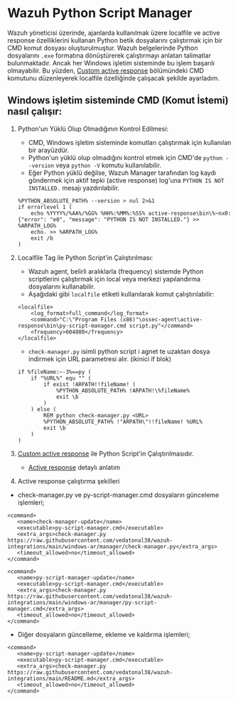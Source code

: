 # Wazuh Python Script Manager

Wazuh yöneticisi üzerinde, ajanlarda kullanılmak üzere localfile ve active response özelliklerini kullanan Python betik dosyalarını çalıştırmak için bir CMD komut dosyası oluşturulmuştur. Wazuh belgelerinde Python dosyalarını `.exe` formatına dönüştürerek çalıştırmayı anlatan talimatlar bulunmaktadır. Ancak her Windows işletim sisteminde bu işlem başarılı olmayabilir. Bu yüzden, [Custom active response](https://documentation.wazuh.com/current/user-manual/capabilities/active-response/custom-active-response-scripts.html#method-2-run-a-python-script-through-a-batch-launcher) bölümündeki CMD komutunu düzenleyerek localfile özelliğinde çalışacak şekilde ayarladım.

## Windows işletim sisteminde CMD (Komut İstemi) nasıl çalışır:

1. Python'un Yüklü Olup Olmadığının Kontrol Edilmesi:
    - CMD, Windows işletim sisteminde komutları çalıştırmak için kullanılan bir arayüzdür.
    - Python'un yüklü olup olmadığını kontrol etmek için CMD'de `python --version` veya `python -V` komutu kullanılabilir.
    - Eğer Python yüklü değilse, Wazuh Manager tarafından log kaydı göndermek için aktif tepki (active response) log'una `PYTHON IS NOT INSTALLED.` mesajı yazdırılabilir.
    ```
    %PYTHON_ABSOLUTE_PATH% --version > nul 2>&1
    if errorlevel 1 (
        echo %YYYY%/%AA%/%GG% %HH%:%MM%:%SS% active-response\bin\%~nx0: {"error": "e0", "message": "PYTHON IS NOT INSTALLED."} >> %ARPATH_LOG%
        echo. >> %ARPATH_LOG%
        exit /b
    )
    ```

2. Localfile Tag ile Python Script'in Çalıştırılması:
    - Wazuh agent, belirli aralıklarla (frequency) sistemde Python scriptlerini çalıştırmak için local veya merkezi yapılandırma dosyalarını kullanabilir.
    - Aşağıdaki gibi `localfile` etiketi kullanılarak komut çalıştırılabilir:
    ```
    <localfile>
        <log_format>full_command</log_format>
        <command>"C:\"Program Files (x86)"\ossec-agent\active-response\bin\py-script-manager.cmd script.py"</command>
        <frequency>604800</frequency>
    </localfile>
    ```
    - `check-manager.py` isimli python script i agnet te uzaktan dosya indirmek için URL parametresi alır. (ikinici if blok)
    ```
    if %fileName:~-3%==py (
        if "%URL%" equ "" (
            if exist !ARPATH!!fileName! (
                %PYTHON_ABSOLUTE_PATH% !ARPATH!\%fileName%
                exit \b
            )
        ) else (
            REM python check-manager.py <URL>
            %PYTHON_ABSOLUTE_PATH% !"ARPATH\"!!fileName! %URL%
            exit \b
        )
    )
    ```
3. [Custom active response](https://documentation.wazuh.com/current/user-manual/capabilities/active-response/custom-active-response-scripts.html#method-2-run-a-python-script-through-a-batch-launcher) ile Python Script'in Çalıştırılmasıdır.
    - [Active response](https://github.com/vedatonal38/wazuh-detaysoft-doc/blob/main/README.md#active-response-script-agent-lerde-komut-y%C3%BCr%C3%BCtme) detaylı anlatım  

4. Active response çalıştırma şekilleri
- check-manager.py ve py-script-manager.cmd dosyaların günceleme işlemleri;

```
<command>
   <name>check-manager-update</name>
   <executable>py-script-manager.cmd</executable>
   <extra_args>check-manager.py https://raw.githubusercontent.com/vedatonal38/wazuh-integrations/main/windows-ar/manager/check-manager.py</extra_args>
   <timeout_allowed>no</timeout_allowed>
</command>
```

```
<command>
   <name>py-script-manager-update</name>
   <executable>py-script-manager.cmd</executable>
   <extra_args>check-manager.py https://raw.githubusercontent.com/vedatonal38/wazuh-integrations/main/windows-ar/manager/py-script-manager.cmd</extra_args>
   <timeout_allowed>no</timeout_allowed>
</command>
```

- Diğer dosyaların güncelleme, ekleme ve kaldırma işlemleri;

```
<command>
   <name>py-script-manager-update</name>
   <executable>py-script-manager.cmd</executable>
   <extra_args>check-manager.py https://raw.githubusercontent.com/vedatonal38/wazuh-integrations/main/README.md</extra_args>
   <timeout_allowed>no</timeout_allowed>
</command>
```
